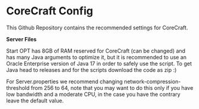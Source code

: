 # CoreCraft Config

This Github Repository contains the recommended settings for CoreCraft.

**Server Files**

Start OPT has 8GB of RAM reserved for CoreCraft (can be changed) and has many Java arguments to optimize it, but it is recommended to use an Oracle Enterprise version of Java 17 in order to safely use the script.  To get Java head to releases and for the scripts download the code as zip :)

For Server.properties we recommend changing network-compression-threshold from 256 to 64, note that you may want to do this only if you have low bandwidth and a moderate CPU, in the case you have the contrary leave the default value.

